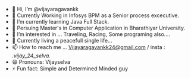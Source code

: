 - 👋 Hi, I’m @vijayaragavankk
- 🌱 Currently Working in Infosys BPM as a Senior process excecutive.
- 🌱 I’m currently learning Java Full Stack.
- 🌱 Persuing Master's in Computer Application in Bharathiyar University.
- 👀 I’m interested in ... Traveling, Racing, Some programing also....
- 💞️ Currently living a peacefull single life...
- 📫 How to reach me ... Vijayaragavankk24@gmail.com / insta : _._vijay_24_selva_._
- 😄 Pronouns: Vijayselva
- ⚡ Fun fact: Simple and Determined Minded guy

<!---
vijayaragavankk/vijayaragavankk is a ✨ special ✨ repository because its `README.md` (this file) appears on your GitHub profile.
You can click the Preview link to take a look at your changes.
--->
